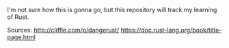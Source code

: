 I'm not sure how this is gonna go, but this repository will track my learning of Rust. 

Sources:
http://cliffle.com/p/dangerust/
https://doc.rust-lang.org/book/title-page.html


